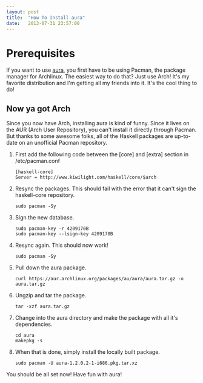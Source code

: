 ```yaml
---
layout: post
title:  "How To Install aura"
date:   2013-07-31 23:57:00
---
```


# Prerequisites

If you want to use [aura](https://www.github.com/fosskers/aura), you first have to be using Pacman, the package manager for Archlinux. The easiest way to do that? Just use Arch!  It's my favorite distribution and I'm getting all my friends into it. It's the cool thing to do!

## Now ya got Arch

Since you now have Arch, installing aura is kind of funny.  Since it lives on the AUR (Arch User Repository), you can't install it directly through Pacman.  But thanks to some awesome folks, all of the Haskell packages are up-to-date on an unofficial Pacman repository.

1.  First add the following code between the [core] and [extra] section in /etc/pacman.conf

        [haskell-core]
        Server = http://www.kiwilight.com/haskell/core/$arch

2.  Resync the packages.  This should fail with the error that it can't sign the haskell-core repository.

        sudo pacman -Sy

3.  Sign the new database.

        sudo pacman-key -r 4209170B
        sudo pacman-key --lsign-key 4209170B

4.  Resync again.  This should now work!

        sudo pacman -Sy

5.  Pull down the aura package.

        curl https://aur.archlinux.org/packages/au/aura/aura.tar.gz -o aura.tar.gz

6.  Ungzip and tar the package.

        tar -xzf aura.tar.gz

7.  Change into the aura directory and make the package with all it's dependencies.

        cd aura
        makepkg -s

8.  When that is done, simply install the locally built package.

        sudo pacman -U aura-1.2.0.2-1-i686.pkg.tar.xz

You should be all set now!  Have fun with aura!
